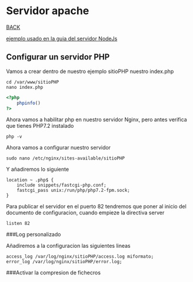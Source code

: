 # Servidor apache

[BACK](../README.md)

[ejemplo usado en la guia del servidor NodeJs](https://github.com/juanlubel/git-flow-nodeJs)

## Configurar un servidor PHP

Vamos a crear dentro de nuestro ejemplo sitioPHP nuestro index.php

    cd /var/www/sitioPHP
    nano index.php
    
```php
<?php
    phpinfo()
?>
```

Ahora vamos a habilitar php en nuestro servidor Nginx, pero antes verifica que tienes PHP7.2 instalado
    
    php -v
    
Ahora vamos a configurar nuestro servidor

    sudo nano /etc/nginx/sites-available/sitioPHP
    
Y añadiremos lo siguiente

```
location ~ .php$ {
    include snippets/fastcgi-php.conf;
    fastcgi_pass unix:/run/php/php7.2-fpm.sock;
}
```

Para publicar el servidor en el puerto 82 tendremos que poner al inicio del documento de configuracion, cuando empieze la directiva server 

    listen 82

###Log personalizado

Añadiremos a la configuracion las siguientes lineas

    access_log /var/log/nginx/sitioPHP/access.log miformato;
    error_log /var/log/nginx/sitioPHP/error.log;

###Activar la compresion de fichecros
